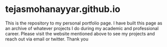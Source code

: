 # tejasmohanayyar.github.io

This is the repository to my personal portfolio page. I have built this page as an archive of whatever projects I do during my academic and professional career. Please visit the website mentioned above to see my projects and reach out via email or twitter.
Thank you
